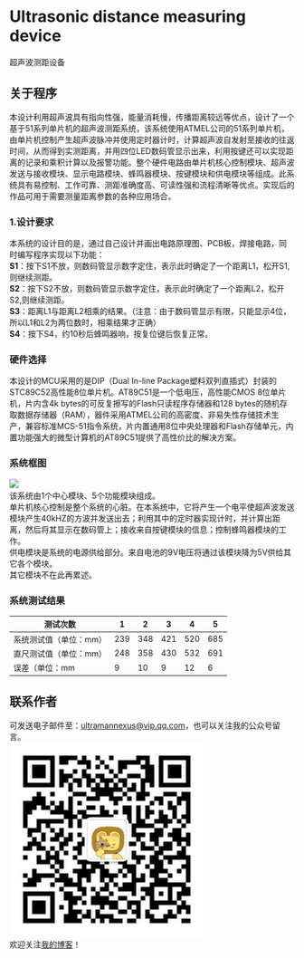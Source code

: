 # Ultrasonic distance measuring device 
超声波测距设备
## 关于程序
本设计利用超声波具有指向性强，能量消耗慢，传播距离较远等优点，设计了一个基于51系列单片机的超声波测距系统，该系统使用ATMEL公司的51系列单片机，由单片机控制产生超声波脉冲并使用定时器计时，计算超声波自发射至接收的往返时间，从而得到实测距离，并用四位LED数码管显示出来，利用按键还可以实现距离的记录和乘积计算以及报警功能。整个硬件电路由单片机核心控制模块、超声波发送与接收模块、显示电路模块、蜂鸣器模块、按键模块和供电模块等组成。此系统具有易控制、工作可靠、测距准确度高、可读性强和流程清晰等优点。实现后的作品可用于需要测量距离参数的各种应用场合。
### 1.设计要求<br>  
本系统的设计目的是，通过自己设计并画出电路原理图、PCB板，焊接电路，同时编写程序实现以下功能：<br>
**S1**：按下S1不放，则数码管显示数字定住，表示此时确定了一个距离L1，松开S1,则继续测距。<br>
**S2**：按下S2不放，则数码管显示数字定住，表示此时确定了一个距离L2，松开S2,则继续测距。<br>
**S3**：距离L1与距离L2相乘的结果。（注意：由于数码管显示有限，只能显示4位，所以L1和L2为两位数时，相乘结果才正确）<br>
**S4**：按下S4，约10秒后蜂鸣器响，按复位键后恢复正常。<br>

### 硬件选择<br>  
本设计的MCU采用的是DIP（Dual In-line Package塑料双列直插式）封装的STC89C52高性能8位单片机。AT89C51是一个低电压，高性能CMOS 8位单片机，片内含4k bytes的可反复擦写的Flash只读程序存储器和128 bytes的随机存取数据存储器（RAM），器件采用ATMEL公司的高密度、非易失性存储技术生产，兼容标准MCS-51指令系统，片内置通用8位中央处理器和Flash存储单元，内置功能强大的微型计算机的AT89C51提供了高性价比的解决方案。
### 系统框图
![](zongkuangtu)<br>
该系统由1个中心模块、5个功能模块组成。<br>
单片机核心控制是整个系统的心脏。在本系统中，它将产生一个电平使超声波发送模块产生40kHZ的方波并发送出去；利用其中的定时器实现计时，并计算出距离，然后将其显示在数码管上；接收来自按键模块的信息；控制蜂鸣器模块的工作。<br>
供电模块是系统的电源供给部分。来自电池的9V电压将通过该模块降为5V供给其它各个模块。<br>
其它模块不在此再累述。<br>
### 系统测试结果
|测试次数|1|2|3|4|5|
| ---------- | -----------|---------- | -----------| ---------- | -----------|
|系统测试值（单位：mm）|239|348|421|520|685|
|直尺测试值（单位：mm）|248|358|430|532|691|
|误差（单位：mm|9|10|9|12|6|

## 联系作者
可发送电子邮件至：ultramannexus@vip.qq.com，也可以关注我的公众号留言。<br>
![](https://github.com/dqhplhzz2008/dqhplhzz2008.github.io/raw/master/weixingongzhonghao.jpg)  <br>
欢迎关注[我的博客](http://www.yushuai.me)！

